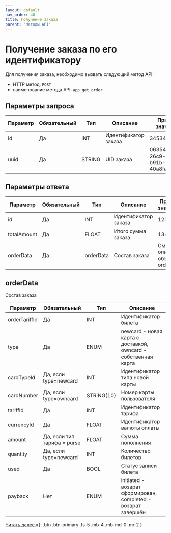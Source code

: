 ```yaml
---
layout: default
nav_order: 40
title: Получение заказа
parent: "Методы API"
---
```


# Получение заказа по его идентификатору

Для получения заказа, необходимо вызвать следующий метод API:

- HTTP метод: `POST`
- наименование метода API: `app_get_order`


## Параметры запроса

| Параметр        | Обязательный | Тип         | Описание                         | Пример значения                |
|-----------------|--------------|-------------|----------------------------------|--------------------------------|
| id              | Да           | INT         | Идентификатор заказа             | 3453478                        |
| uuid            | Да           | STRING      | UID заказа                       | 063542e9-26c9-4552-b91b-40a8fa6ee781 |

## Параметры ответа

| Параметр    | Обязательный | Тип       | Описание             | Пример значения                  |
|-------------|--------------|-----------|----------------------|----------------------------------|
| id          | Да           | INT       | Идентификатор заказа | 123                              |
| totalAmount | Да           | FLOAT     | Итого сумма заказа   | 1343.00                          |
| orderData   | Да           | orderData | Состав заказа        | См. описание объекта orderData   |


## orderData                    

Состав заказа

| Параметр       | Обязательный                | Тип        | Описание                                                       |
|----------------|-----------------------------|------------|----------------------------------------------------------------|
| orderTariffId  | Да                          | INT        | Идентификатор билета                                           |
| type           | Да                          | ENUM       | newcard - новая карта с доставкой, owncard - собственная карта |
| cardTypeId     | Да, если type=newcard       | INT        | Идентификатор типа новой карты                                 |
| cardNumber     | Да, если type=owncard       | STRING(10) | Номер карты пользователя                                       |
| tariffId       | Да                          | INT        | Идентификатор тарифа                                           |
| currencyId     | Да                          | FLOAT      | Идентификатор валюты оплаты                                    |
| amount         | Да, если тип тарифа = purse | FLOAT      | Сумма пополнения                                               |
| quantity       | Да, если type=newcard       | INT        | Количество билетов                                             |
| used           | Да                          | BOOL       | Статус записи билета                                           |
| payback        | Нет                         | ENUM       | initiated - возврат сформирован, completed - возврат завершён  |

[Читать далее &raquo;](/docs/methods/app_get_ticket/){: .btn .btn-primary .fs-5 .mb-4 .mb-md-0 .mr-2 }
